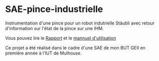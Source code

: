 # SAE-pince-industrielle
Instrumentation d'une pince pour un robot indutrielle Stäubli avec retour d'information sur l'état de la pince sur une IHM.

Vous pouvez lire le [Rapport](ressources/Rapport.pdf) et le [mannuel d'utilisation](ressources/manuel_utilisateur.pdf)

Ce projet a été réalisé dans le cadre d'une SAE de mon BUT GEII en première année à l'IUT de Mulhouse.
